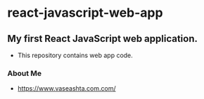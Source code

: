 # react-javascript-web-app

## My first React JavaScript web application.

* This repository contains web app code.

### About Me
* https://www.vaseashta.com.com/